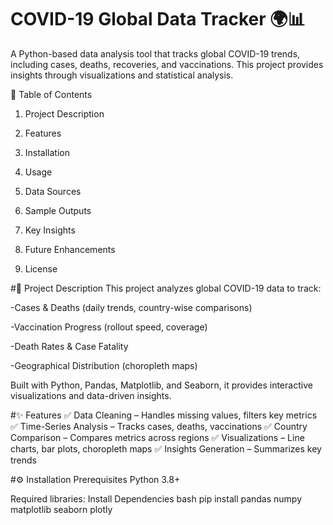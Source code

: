 # COVID-19 Global Data Tracker 🌍📊
A Python-based data analysis tool that tracks global COVID-19 trends, including cases, deaths, recoveries, and vaccinations. This project provides insights through visualizations and statistical analysis.

📌 Table of Contents
1. Project Description

2. Features

3. Installation

4. Usage

5. Data Sources

6. Sample Outputs

7. Key Insights

8. Future Enhancements

9. License

#📝 Project Description
This project analyzes global COVID-19 data to track:

-Cases & Deaths (daily trends, country-wise comparisons)

-Vaccination Progress (rollout speed, coverage)

-Death Rates & Case Fatality

-Geographical Distribution (choropleth maps)

Built with Python, Pandas, Matplotlib, and Seaborn, it provides interactive visualizations and data-driven insights.

#✨ Features
✅ Data Cleaning – Handles missing values, filters key metrics
✅ Time-Series Analysis – Tracks cases, deaths, vaccinations
✅ Country Comparison – Compares metrics across regions
✅ Visualizations – Line charts, bar plots, choropleth maps
✅ Insights Generation – Summarizes key trends


#⚙️ Installation
Prerequisites
Python 3.8+

Required libraries:
Install Dependencies
bash
pip install pandas numpy matplotlib seaborn plotly

